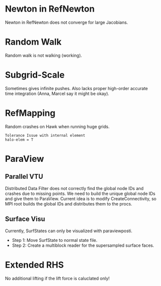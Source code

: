 # Newton in RefNewton
Newton in RefNewton does not converge for large Jacobians.

# Random Walk
Random walk is not walking (working).

# Subgrid-Scale
Sometimes gives infinite pushes. Also lacks proper high-order accurate time integration (Anna, Marcel say it might be okay).

# RefMapping
Random crashes on Hawk when running huge grids.<br/>
```
Tolerance Issue with internal element
halo-elem = T
```

# ParaView
## Parallel VTU
Distributed Data Filter does not correctly find the global node IDs and crashes due to missing points. We need to build the unique global node IDs and give them to ParaView. Current idea is to modify CreateConnectivity, so MPI root builds the global IDs and distributes them to the procs.

## Surface Visu
Currently, SurfStates can only be visualized with paraviewposti.<br/>
- Step 1: Move SurfState to normal state file.<br/>
- Step 2: Create a multiblock reader for the supersampled surface faces.<br/>

# Extended RHS
No additional lifting if the lift force is caluclated only!
